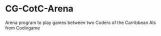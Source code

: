 # CG-CotC-Arena
Arena program to play games between two Coders of the Carribbean AIs from Codingame
